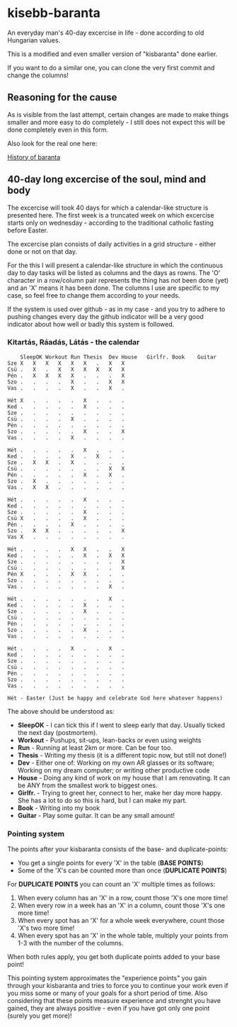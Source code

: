 # kisebb-baranta
An everyday man's 40-day excercise in life - done according to old Hungarian values.

This is a modified and even smaller version of "kisbaranta" done earlier.

If you want to do a similar one, you can clone the very first commit and change the columns!

## Reasoning for the cause

As is visible from the last attempt, certain changes are made to make things smaller and more easy to do completely - I still does not expect this will be done completely even in this form.

Also look for the real one here:

[History of baranta](http://www.baranta.org/index.php/english/history-of-baranta)

## 40-day long excercise of the soul, mind and body

The excercise will took 40 days for which a calendar-like structure is presented here. The first week is a truncated week on which excercise starts only on wednesday - according to the traditional catholic fasting before Easter.

The excercise plan consists of daily activities in a grid structure - either done or not on that day.

For the this I will present a calendar-like structure in which the continuous day to day tasks will be listed as columns and the days as rowns. The 'O' character in a row/column pair represents the thing has not been done (yet) and an 'X' means it has been done. The columns I use are specific to my case, so feel free to change them according to your needs.

If the system is used over github - as in my case - and you try to adhere to pushing changes every day the github indicator will be a very good indicator about how well or badly this system is followed.

### Kitartás, Ráadás, Látás - the calendar


	 	SleepOK	Workout	Run	Thesis 	Dev	House	Girlfr.	Book	Guitar
	Sze	X	X	X	X	X	X	.	X	X
	Csü	.	X	.	X	X	X	X	X	X
	Pén	.	X	X	X	X	.	.	.	X
	Szo	.	.	.	.	X	.	.	X	X	
	Vas	.	.	.	.	X	.	.	X	.
	
	Hét	X	.	.	.	.	X	.	.	.
	Ked	.	.	.	.	.	X	.	.	.
	Sze	.	.	.	.	.	.	.	.	.
	Csü	.	.	.	.	X	.	.	.	.
	Pén	.	.	.	.	.	.	.	.	.
	Szo	.	.	.	.	.	X	.	.	X
	Vas	.	.	.	.	X	.	.	.	.
	
	Hét	.	.	.	.	.	X	.	.	.
	Ked	.	.	.	.	X	.	X	.	.
	Sze	.	X	X	.	X	.	.	.	.
	Csü	.	.	.	.	.	.	.	X	X
	Pén	.	.	.	.	.	X	.	X	.
	Szo	.	X	.	.	.	.	.	.	.
	Vas	.	X	X	.	.	.	.	.	.
	
	Hét	.	.	.	.	.	X	.	.	.
	Ked	.	.	.	.	.	.	.	.	.
	Sze	.	.	.	.	.	X	.	.	.
	Csü	X	.	.	.	.	X	.	.	.
	Pén	.	.	.	.	X	.	.	.	.
	Szo	.	X	X	.	.	.	.	.	X
	Vas	X	.	.	.	.	.	.	.	.
	
	Hét	.	.	.	.	X	X	.	.	X
	Ked	.	.	.	.	.	X	.	X	X
	Sze	.	.	.	.	.	.	.	.	X
	Csü	.	.	.	.	.	.	.	.	X
	Pén	X	.	.	.	X	X	.	.	.
	Szo	.	.	.	.	.	.	.	.	.
	Vas	.	.	.	.	.	.	.	X	.
	
	Hét	.	.	.	.	.	.	.	X	.
	Ked	.	.	.	.	.	X	.	.	.
	Sze	.	.	.	.	.	X	.	.	.
	Csü	.	.	.	.	.	.	.	.	.
	Pén	.	.	.	.	.	.	.	.	.
	Szo	.	.	.	.	.	X	.	.	.
	Vas	.	.	.	.	.	.	.	.	.
	
	Hét	.	.	.	.	X	.	.	X	.
	Ked	.	.	.	.	.	.	.	.	.
	Sze	.	.	.	.	.	.	.	.	.
	Csü	.	.	.	.	.	.	.	.	.
	Pén	.	.	.	.	.	.	.	.	.
	Szo	.	.	.	.	.	.	.	.	.
	Vas	.	.	.	.	.	.	.	.	.
	
	Hét - Easter (Just be happy and celebrate God here whatever happens)

The above should be understood as:

* **SleepOK** - I can tick this if I went to sleep early that day. Usually ticked the next day (postmortem).
* **Workout** - Pushups, sit-ups, lean-backs or even using weights
* **Run** - Running at least 2km or more. Can be four too.
* **Thesis** - Writing my thesis (it is a different topic now, but still not done!)
* **Dev** - Either one of: Working on my own AR glasses or its software; Working on my dream computer; or writing other productive code
* **House** - Doing any kind of work on my house that I am renovating. It can be ANY from the smallest work to biggest ones.
* **Girlfr.** - Trying to greet her, connect to her, make her day more happy. She has a lot to do so this is hard, but I can make my part.
* **Book** - Writing into my book
* **Guitar** - Play some guitar. It can be any small amount!

### Pointing system

The points after your kisbaranta consists of the base- and duplicate-points:

* You get a single points for every 'X' in the table (**BASE POINTS**)
* Some of the 'X's can be counted more than once (**DUPLICATE POINTS**)

For **DUPLICATE POINTS** you can count an 'X' multiple times as follows:

1. When every column has an 'X' in a row, count those 'X's one more time!
2. When every row in a week has an 'X' in a column, count those 'X's one more time!
3. When every spot has an 'X' for a whole week everywhere, count those 'X's two more time!
4. When every spot has an 'X' in the whole table, multiply your points from 1-3 with the number of the columns.

When both rules apply, you get both duplicate points added to your base point!

This pointing system approximates the "experience points" you gain through 
your kisbaranta and tries to force you to continue your work even if you 
miss some or many of your goals for a short period of time. Also considering 
that these points measure experience and strenght you have gained, they are 
always positive - even if you have got only one point (surely you get more)!
